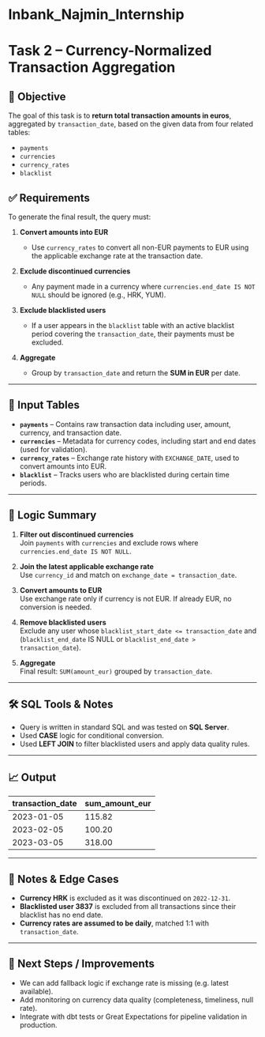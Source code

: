 # Inbank_Najmin_Internship
# Task 2 – Currency-Normalized Transaction Aggregation

## 📌 Objective

The goal of this task is to **return total transaction amounts in euros**, aggregated by `transaction_date`, based on the given data from four related tables:

- `payments`
- `currencies`
- `currency_rates`
- `blacklist`

## ✅ Requirements

To generate the final result, the query must:

1. **Convert amounts into EUR**  
   - Use `currency_rates` to convert all non-EUR payments to EUR using the applicable exchange rate at the transaction date.

2. **Exclude discontinued currencies**  
   - Any payment made in a currency where `currencies.end_date IS NOT NULL` should be ignored (e.g., HRK, YUM).

3. **Exclude blacklisted users**  
   - If a user appears in the `blacklist` table with an active blacklist period covering the `transaction_date`, their payments must be excluded.

4. **Aggregate**  
   - Group by `transaction_date` and return the **SUM in EUR** per date.

---

## 📂 Input Tables

- **`payments`** – Contains raw transaction data including user, amount, currency, and transaction date.
- **`currencies`** – Metadata for currency codes, including start and end dates (used for validation).
- **`currency_rates`** – Exchange rate history with `EXCHANGE_DATE`, used to convert amounts into EUR.
- **`blacklist`** – Tracks users who are blacklisted during certain time periods.

---

## 🧠 Logic Summary

1. **Filter out discontinued currencies**  
   Join `payments` with `currencies` and exclude rows where `currencies.end_date IS NOT NULL`.

2. **Join the latest applicable exchange rate**  
   Use `currency_id` and match on `exchange_date = transaction_date`.

3. **Convert amounts to EUR**  
   Use exchange rate only if currency is not EUR. If already EUR, no conversion is needed.

4. **Remove blacklisted users**  
   Exclude any user whose `blacklist_start_date <= transaction_date` and 
   (`blacklist_end_date` IS NULL or `blacklist_end_date > transaction_date`).

5. **Aggregate**  
   Final result: `SUM(amount_eur)` grouped by `transaction_date`.

---

## 🛠️ SQL Tools & Notes

- Query is written in standard SQL and was tested on **SQL Server**.
- Used **CASE** logic for conditional conversion.
- Used **LEFT JOIN** to filter blacklisted users and apply data quality rules.

---

## 📈 Output

| transaction_date | sum_amount_eur |
|------------------|----------------|
| 2023-01-05       | 115.82         |
| 2023-02-05       | 100.20         |
| 2023-03-05       | 318.00         |

---

## 🔎 Notes & Edge Cases

- **Currency HRK** is excluded as it was discontinued on `2022-12-31`.
- **Blacklisted user 3837** is excluded from all transactions since their blacklist has no end date.
- **Currency rates are assumed to be daily**, matched 1:1 with `transaction_date`.

---

## 🧩 Next Steps / Improvements

- We can add fallback logic if exchange rate is missing (e.g. latest available).
- Add monitoring on currency data quality (completeness, timeliness, null rate).
- Integrate with dbt tests or Great Expectations for pipeline validation in production.

